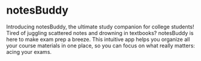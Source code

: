 # notesBuddy
Introducing notesBuddy, the ultimate study companion for college students!  Tired of juggling scattered notes and drowning in textbooks? notesBuddy is here to make exam prep a breeze. This intuitive app helps you organize all your course materials in one place, so you can focus on what really matters: acing your exams.
